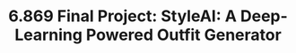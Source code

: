 ---
title: "6.869 Final Project: StyleAI: A Deep-Learning Powered Outfit Generator"
excerpt: "<br/><img align='left' src='/images/styleai.png' width='200'>
[6.869](http://6.869.csail.mit.edu/sp22/) is MIT's graduate CV class. For our final project, we explored whether a model could 'learn' a sense of fashion. We did this by developing a novel contrastive learning approach to outfit generation, and found that outfits generated by the model were both plausible and creative. <br/>

[paper](https://slolla.github.io/files/StyleAI.pdf) <br/>

"
collection: projects
---